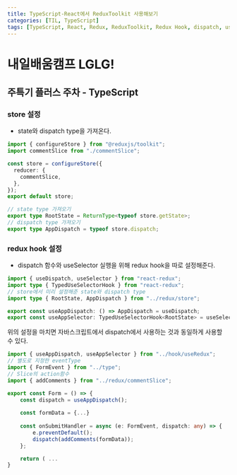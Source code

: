 ```yaml
---
title: TypeScript-React에서 ReduxToolkit 사용해보기
categories: [TIL, TypeScript]
tags: [TypeScript, React, Redux, ReduxToolkit, Redux Hook, dispatch, useSeletor] # TAG names should always be lowercase
---
```


# 내일배움캠프 LGLG!

## 주특기 플러스 주차 - TypeScript

### store 설정
- state와 dispatch type을 가져온다.
```ts
import { configureStore } from "@reduxjs/toolkit";
import commentSlice from "./commentSlice";

const store = configureStore({
  reducer: {
    commentSlice,
  },
});
export default store;

// state type 가져오기
export type RootState = ReturnType<typeof store.getState>; 
// dispatch type 가져오기
export type AppDispatch = typeof store.dispatch; 
```

### redux hook 설정
- dispatch 함수와 useSelector 실행을 위해 redux hook을 따로 설정해준다.

```ts
import { useDispatch, useSelector } from "react-redux";
import type { TypedUseSelectorHook } from "react-redux";
// store에서 미리 설정해준 state와 dispatch type
import type { RootState, AppDispatch } from "../redux/store"; 

export const useAppDispatch: () => AppDispatch = useDispatch;
export const useAppSelector: TypedUseSelectorHook<RootState> = useSelector;
```

위의 설정을 마치면 자바스크립트에서 dispatch에서 사용하는 것과 동일하게 사용할 수 있다.
```ts
import { useAppDispatch, useAppSelector } from "../hook/useRedux";
// 별도로 지정한 eventType
import { FormEvent } from "../type"; 
// Slice의 action함수
import { addComments } from "../redux/commentSlice"; 

export const Form = () => {
	const dispatch = useAppDispatch();
    
    const formData = {...}
    
    const onSubmitHandler = async (e: FormEvent, dispatch: any) => {
        e.preventDefault();
        dispatch(addComments(formData));
    };

    return ( ...
}
```